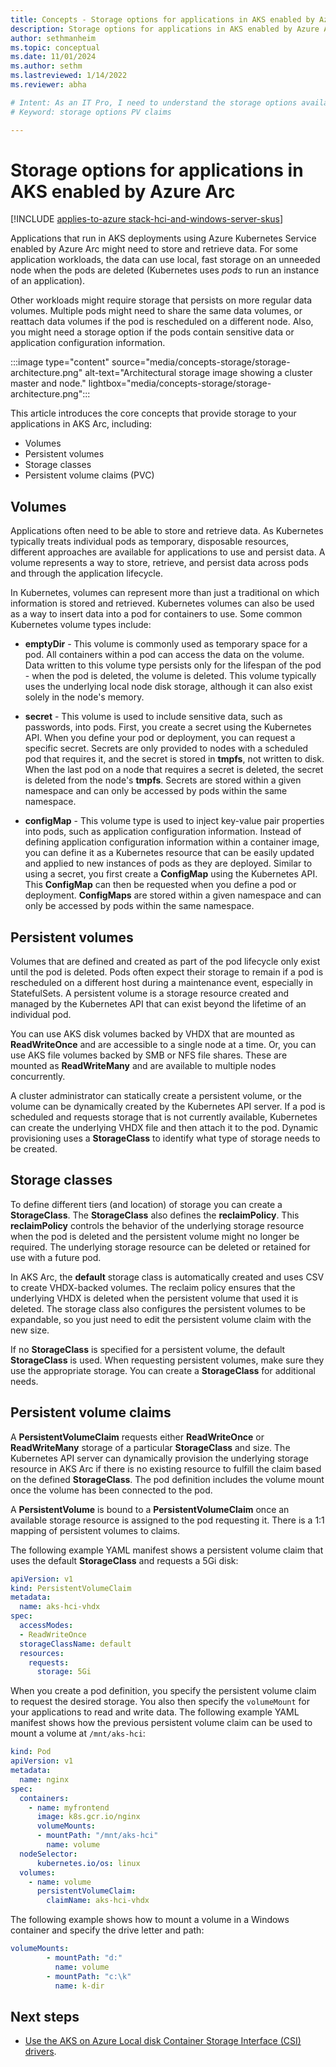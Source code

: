 ```yaml
---
title: Concepts - Storage options for applications in AKS enabled by Azure Arc
description: Storage options for applications in AKS enabled by Azure Arc.
author: sethmanheim
ms.topic: conceptual
ms.date: 11/01/2024
ms.author: sethm 
ms.lastreviewed: 1/14/2022
ms.reviewer: abha

# Intent: As an IT Pro, I need to understand the storage options available for applications in AKS Arc so that I can optimize how to best to store and retrieve data.
# Keyword: storage options PV claims

---
```


# Storage options for applications in AKS enabled by Azure Arc

[!INCLUDE [applies-to-azure stack-hci-and-windows-server-skus](includes/aks-hci-applies-to-skus/aks-hybrid-applies-to-azure-stack-hci-windows-server-sku.md)]

Applications that run in AKS deployments using Azure Kubernetes Service enabled by Azure Arc might need to store and retrieve data. For some application workloads, the data can use local, fast storage on an unneeded node when the pods are deleted (Kubernetes uses _pods_ to run an instance of an application).

Other workloads might require storage that persists on more regular data volumes. Multiple pods might need to share the same data volumes, or reattach data volumes if the pod is rescheduled on a different node. Also, you might need a storage option if the pods contain sensitive data or application configuration information.

:::image type="content" source="media/concepts-storage/storage-architecture.png" alt-text="Architectural storage image showing a cluster master and node." lightbox="media/concepts-storage/storage-architecture.png":::

This article introduces the core concepts that provide storage to your applications in AKS Arc, including:

- Volumes
- Persistent volumes
- Storage classes
- Persistent volume claims (PVC)

## Volumes

Applications often need to be able to store and retrieve data. As Kubernetes typically treats individual pods as temporary, disposable resources, different approaches are available for applications to use and persist data. A volume represents a way to store, retrieve, and persist data across pods and through the application lifecycle.

In Kubernetes, volumes can represent more than just a traditional on which information is stored and retrieved. Kubernetes volumes can also be used as a way to insert data into a pod for containers to use. Some common Kubernetes volume types include:

- **emptyDir** - This volume is commonly used as temporary space for a pod. All containers within a pod can access the data on the volume. Data written to this volume type persists only for the lifespan of the pod - when the pod is deleted, the volume is deleted. This volume typically uses the underlying local node disk storage, although it can also exist solely in the node's memory.

- **secret** - This volume is used to include sensitive data, such as passwords, into pods. First, you create a secret using the Kubernetes API. When you define your pod or deployment, you can request a specific secret. Secrets are only provided to nodes with a scheduled pod that requires it, and the secret is stored in **tmpfs**, not written to disk. When the last pod on a node that requires a secret is deleted, the secret is deleted from the node's **tmpfs**. Secrets are stored within a given namespace and can only be accessed by pods within the same namespace.

- **configMap** - This volume type is used to inject key-value pair properties into pods, such as application configuration information. Instead of defining application configuration information within a container image, you can define it as a Kubernetes resource that can be easily updated and applied to new instances of pods as they are deployed. Similar to using a secret, you first create a **ConfigMap** using the Kubernetes API. This **ConfigMap** can then be requested when you define a pod or deployment. **ConfigMaps** are stored within a given namespace and can only be accessed by pods within the same namespace.

## Persistent volumes

Volumes that are defined and created as part of the pod lifecycle only exist until the pod is deleted. Pods often expect their storage to remain if a pod is rescheduled on a different host during a maintenance event, especially in StatefulSets. A persistent volume is a storage resource created and managed by the Kubernetes API that can exist beyond the lifetime of an individual pod.

You can use AKS disk volumes backed by VHDX that are mounted as **ReadWriteOnce** and are accessible to a single node at a time. Or, you can use AKS file volumes backed by SMB or NFS file shares. These are mounted as **ReadWriteMany** and are available to multiple nodes concurrently.

A cluster administrator can statically create a persistent volume, or the volume can be dynamically created by the Kubernetes API server. If a pod is scheduled and requests storage that is not currently available, Kubernetes can create the underlying VHDX file and then attach it to the pod. Dynamic provisioning uses a **StorageClass** to identify what type of storage needs to be created.

## Storage classes

To define different tiers (and location) of storage you can create a **StorageClass**. The **StorageClass** also defines the **reclaimPolicy**. This **reclaimPolicy** controls the behavior of the underlying storage resource when the pod is deleted and the persistent volume might no longer be required. The underlying storage resource can be deleted or retained for use with a future pod.

In AKS Arc, the **default** storage class is automatically created and uses CSV to create VHDX-backed volumes. The reclaim policy ensures that the underlying VHDX is deleted when the persistent volume that used it is deleted. The storage class also configures the persistent volumes to be expandable, so you just need to edit the persistent volume claim with the new size.

If no **StorageClass** is specified for a persistent volume, the default **StorageClass** is used. When requesting persistent volumes, make sure they use the appropriate storage. You can create a **StorageClass** for additional needs.

## Persistent volume claims

A **PersistentVolumeClaim** requests either **ReadWriteOnce** or **ReadWriteMany** storage of a particular **StorageClass** and size. The Kubernetes API server can dynamically provision the underlying storage resource in AKS Arc if there is no existing resource to fulfill the claim based on the defined **StorageClass**. The pod definition includes the volume mount once the volume has been connected to the pod.

A **PersistentVolume** is bound to a **PersistentVolumeClaim** once an available storage resource is assigned to the pod requesting it. There is a 1:1 mapping of persistent volumes to claims.

The following example YAML manifest shows a persistent volume claim that uses the default **StorageClass** and requests a 5Gi disk:

```yaml
apiVersion: v1 
kind: PersistentVolumeClaim 
metadata: 
  name: aks-hci-vhdx 
spec: 
  accessModes: 
  - ReadWriteOnce 
  storageClassName: default 
  resources: 
    requests: 
      storage: 5Gi 
```

When you create a pod definition, you specify the persistent volume claim to request the desired storage. You also then specify the `volumeMount` for your applications to read and write data. The following example YAML manifest shows how the previous persistent volume claim can be used to mount a volume at `/mnt/aks-hci`:

```yaml
kind: Pod 
apiVersion: v1 
metadata: 
  name: nginx 
spec: 
  containers: 
    - name: myfrontend 
      image: k8s.gcr.io/nginx 
      volumeMounts: 
      - mountPath: "/mnt/aks-hci" 
        name: volume
  nodeSelector:
      kubernetes.io/os: linux
  volumes: 
    - name: volume 
      persistentVolumeClaim: 
        claimName: aks-hci-vhdx 
```

The following example shows how to mount a volume in a Windows container and specify the drive letter and path:

```yaml
volumeMounts: 
        - mountPath: "d:" 
          name: volume 
        - mountPath: "c:\k" 
          name: k-dir 
```

## Next steps

- [Use the AKS on Azure Local disk Container Storage Interface (CSI) drivers](./container-storage-interface-disks.md).
